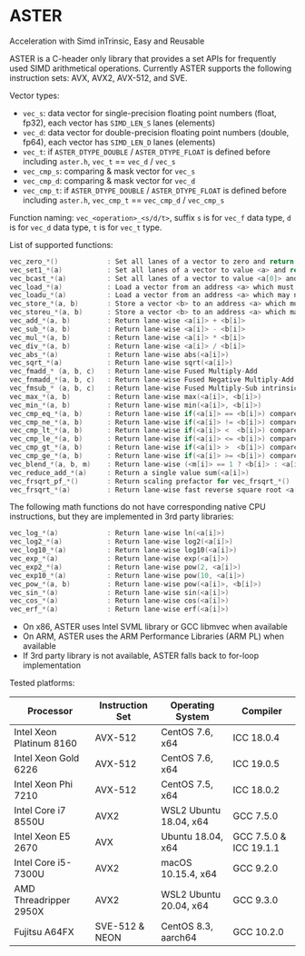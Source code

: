 # ASTER
Acceleration with Simd inTrinsic, Easy and Reusable



ASTER is a C-header only library that provides a set APIs for frequently used SIMD arithmetical operations. Currently ASTER supports the following instruction sets: AVX, AVX2, AVX-512, and SVE.



Vector types:

* `vec_s`: data vector for single-precision floating point numbers (float, fp32), each vector has `SIMD_LEN_S` lanes (elements)
* `vec_d`: data vector for double-precision floating point numbers (double, fp64), each vector has `SIMD_LEN_D` lanes (elements)
* `vec_t`: if `ASTER_DTYPE_DOUBLE` / `ASTER_DTYPE_FLOAT` is defined before including `aster.h`, `vec_t` == `vec_d` / `vec_s`
* `vec_cmp_s`: comparing & mask vector for `vec_s`
* `vec_cmp_d`: comparing & mask vector for `vec_d`
* `vec_cmp_t`: if `ASTER_DTYPE_DOUBLE` / `ASTER_DTYPE_FLOAT` is defined before including `aster.h`, `vec_cmp_t` == `vec_cmp_d` / `vec_cmp_s`



Function naming: `vec_<operation>_<s/d/t>`, suffix `s` is for `vec_f` data type, `d` is for `vec_d` data type, `t` is for `vec_t` type.

List of supported functions:

```c
vec_zero_*()            : Set all lanes of a vector to zero and return this vector
vec_set1_*(a)           : Set all lanes of a vector to value <a> and return this vector
vec_bcast_*(a)          : Set all lanes of a vector to value <a[0]> and return this vector
vec_load_*(a)           : Load a vector from an address <a> which must be aligned to required bits
vec_loadu_*(a)          : Load a vector from an address <a> which may not be aligned to required bits
vec_store_*(a, b)       : Store a vector <b> to an address <a> which must be aligned to required bits
vec_storeu_*(a, b)      : Store a vector <b> to an address <a> which may not be aligned to required bits
vec_add_*(a, b)         : Return lane-wise <a[i]> + <b[i]>
vec_sub_*(a, b)         : Return lane-wise <a[i]> - <b[i]>
vec_mul_*(a, b)         : Return lane-wise <a[i]> * <b[i]>
vec_div_*(a, b)         : Return lane-wise <a[i]> / <b[i]>
vec_abs_*(a)            : Return lane-wise abs(<a[i]>)
vec_sqrt_*(a)           : Return lane-wise sqrt(<a[i]>)
vec_fmadd_* (a, b, c)   : Return lane-wise Fused Multiply-Add            <a[i]> * <b[i]> + <c[i]>
vec_fnmadd_*(a, b, c)   : Return lane-wise Fused Negative Multiply-Add  -<a[i]> * <b[i]> + <c[i]>
vec_fmsub_* (a, b, c)   : Return lane-wise Fused Multiply-Sub intrinsic  <a[i]> * <b[i]> - <c[i]>
vec_max_*(a, b)         : Return lane-wise max(<a[i]>, <b[i]>)
vec_min_*(a, b)         : Return lane-wise min(<a[i]>, <b[i]>)
vec_cmp_eq_*(a, b)      : Return lane-wise if(<a[i]> == <b[i]>) compare vector
vec_cmp_ne_*(a, b)      : Return lane-wise if(<a[i]> != <b[i]>) compare vector
vec_cmp_lt_*(a, b)      : Return lane-wise if(<a[i]> <  <b[i]>) compare vector
vec_cmp_le_*(a, b)      : Return lane-wise if(<a[i]> <= <b[i]>) compare vector
vec_cmp_gt_*(a, b)      : Return lane-wise if(<a[i]> >  <b[i]>) compare vector
vec_cmp_ge_*(a, b)      : Return lane-wise if(<a[i]> >= <b[i]>) compare vector
vec_blend_*(a, b, m)    : Return lane-wise (<m[i]> == 1 ? <b[i]> : <a[i]>), a and b are data vectors, m is a compare vector
vec_reduce_add_*(a)     : Return a single value sum(<a[i]>)
vec_frsqrt_pf_*()       : Return scaling prefactor for vec_frsqrt_*()
vec_frsqrt_*(a)         : Return lane-wise fast reverse square root <a[i]> == 0 ? 0 : 1 / (sqrt(<a[i]>) * vec_frsqrt_pf_*())
```



The following math functions do not have corresponding native CPU instructions, but they are implemented in 3rd party libraries:

```c
vec_log_*(a)            : Return lane-wise ln(<a[i]>)
vec_log2_*(a)           : Return lane-wise log2(<a[i]>)
vec_log10_*(a)          : Return lane-wise log10(<a[i]>)
vec_exp_*(a)            : Return lane-wise exp(<a[i]>)
vec_exp2_*(a)           : Return lane-wise pow(2, <a[i]>)
vec_exp10_*(a)          : Return lane-wise pow(10, <a[i]>)
vec_pow_*(a, b)         : Return lane-wise pow(<a[i]>, <b[i]>)
vec_sin_*(a)            : Return lane-wise sin(<a[i]>)
vec_cos_*(a)            : Return lane-wise cos(<a[i]>)
vec_erf_*(a)            : Return lane-wise erf(<a[i]>)
```

* On x86, ASTER uses Intel SVML library or GCC libmvec when available
* On ARM, ASTER uses the ARM Performance Libraries (ARM PL) when available
* If 3rd party library is not available, ASTER falls back to for-loop implementation



Tested platforms:

| Processor                | Instruction Set | Operating System       | Compiler               |
| ------------------------ | --------------- | ---------------------- | ---------------------- |
| Intel Xeon Platinum 8160 | AVX-512         | CentOS 7.6, x64        | ICC 18.0.4             |
| Intel Xeon Gold 6226     | AVX-512         | CentOS 7.6, x64        | ICC 19.0.5             |
| Intel Xeon Phi 7210      | AVX-512         | CentOS 7.5, x64        | ICC 18.0.2             |
| Intel Core i7 8550U      | AVX2            | WSL2 Ubuntu 18.04, x64 | GCC 7.5.0              |
| Intel Xeon E5 2670       | AVX             | Ubuntu 18.04, x64      | GCC 7.5.0 & ICC 19.1.1 |
| Intel Core i5-7300U      | AVX2            | macOS 10.15.4, x64     | GCC 9.2.0              |
| AMD Threadripper 2950X   | AVX2            | WSL2 Ubuntu 20.04, x64 | GCC 9.3.0              |
| Fujitsu A64FX            | SVE-512 & NEON  | CentOS 8.3, aarch64    | GCC 10.2.0             |


